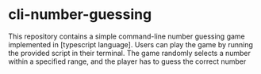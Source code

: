 # cli-number-guessing
This repository contains a simple command-line number guessing game implemented in [typescript language]. Users can play the game by running the provided script in their terminal. The game randomly selects a number within a specified range, and the player has to guess the correct number
